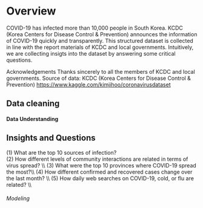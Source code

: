 <!DOCTYPE html>
<html>
<body>

<h1>Overview</h1>
COVID-19 has infected more than 10,000 people in South Korea. KCDC (Korea Centers for Disease Control & Prevention) announces the information of COVID-19 quickly and transparently. This structured dataset is collected in line with the report materials of KCDC and local governments. Intuitively, we are collecting insigts into the dataset by answering some critical questions.

Acknowledgements
Thanks sincerely to all the members of KCDC and local governments.
Source of data: KCDC (Korea Centers for Disease Control & Prevention)
https://www.kaggle.com/kimjihoo/coronavirusdataset

<h2>Data cleaning</h2>
<h4>Data Understanding</h4>

<h2>Insights and Questions</h2>
(1) What are the top 10 sources of infection? 
<br />
(2) How different levels of community interactions are related in terms of virus spread? \\
(3) What were the top 10 provinces where COVID-19 spread the most?\\
(4) How different confirmed and recovered cases change over the last month? \\
(5) How daily web searches on COVID-19, cold, or flu are related? \\

<h6>Modeling</h6>

</body>
</html>

